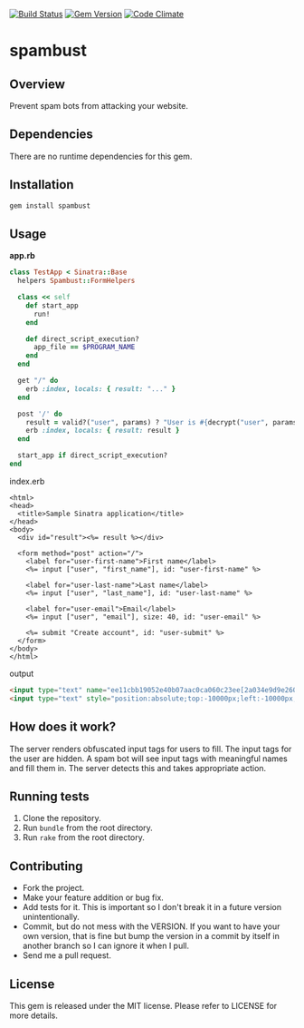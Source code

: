 [![Build Status](https://github.com/chiku/spambust/actions/workflows/build.yml/badge.svg)](https://github.com/chiku/spambust/actions/workflows/build.yml)
[![Gem Version](https://badge.fury.io/rb/spambust.svg)](http://badge.fury.io/rb/spambust)
[![Code Climate](https://codeclimate.com/github/chiku/spambust.png)](https://codeclimate.com/github/chiku/spambust)


spambust
========

Overview
--------

Prevent spam bots from attacking your website.

Dependencies
------------

There are no runtime dependencies for this gem.

Installation
------------

```bash
gem install spambust
```

Usage
-----

**app.rb**

```ruby
class TestApp < Sinatra::Base
  helpers Spambust::FormHelpers

  class << self
    def start_app
      run!
    end

    def direct_script_execution?
      app_file == $PROGRAM_NAME
    end
  end

  get "/" do
    erb :index, locals: { result: "..." }
  end

  post '/' do
    result = valid?("user", params) ? "User is #{decrypt("user", params)}" : "Faking is bad"
    erb :index, locals: { result: result }
  end

  start_app if direct_script_execution?
end
```

index.erb

```erb
<html>
<head>
  <title>Sample Sinatra application</title>
</head>
<body>
  <div id="result"><%= result %></div>

  <form method="post" action="/">
    <label for="user-first-name">First name</label>
    <%= input ["user", "first_name"], id: "user-first-name" %>

    <label for="user-last-name">Last name</label>
    <%= input ["user", "last_name"], id: "user-last-name" %>

    <label for="user-email">Email</label>
    <%= input ["user", "email"], size: 40, id: "user-email" %>

    <%= submit "Create account", id: "user-submit" %>
  </form>
</body>
</html>
```

output

```html
<input type="text" name="ee11cbb19052e40b07aac0ca060c23ee[2a034e9d9e2601c21191cca53760eaaf]" id="user-first-name" />
<input type="text" style="position:absolute;top:-10000px;left:-10000px;" name="user[first_name]" />
```

How does it work?
-----------------

The server renders obfuscated input tags for users to fill. The input tags for the user are hidden. A spam bot will see input tags with meaningful names and fill them in. The server detects this and takes appropriate action.

Running tests
-------------

1. Clone the repository.
2. Run `bundle` from the root directory.
3. Run `rake` from the root directory.

Contributing
------------

* Fork the project.
* Make your feature addition or bug fix.
* Add tests for it. This is important so I don't break it in a future version unintentionally.
* Commit, but do not mess with the VERSION. If you want to have your own version, that is fine but bump the version in a commit by itself in another branch so I can ignore it when I pull.
* Send me a pull request.

License
-------

This gem is released under the MIT license. Please refer to LICENSE for more details.
